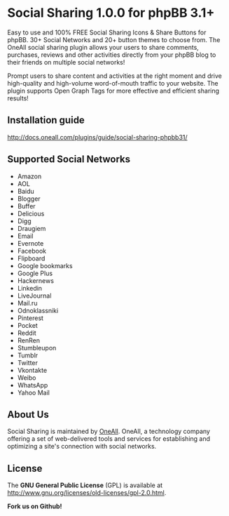 # Social Sharing 1.0.0 for phpBB 3.1+
Easy to use and 100% FREE Social Sharing Icons & Share Buttons for phpBB. 30+ Social Networks and 20+ button themes to choose from. The OneAll social sharing plugin allows your users to share comments, purchases, reviews and other activities directly from your phpBB blog to their friends on multiple social networks!

Prompt users to share content and activities at the right moment and drive high-quality and high-volume word-of-mouth traffic to your website. The plugin supports Open Graph Tags for more effective and efficient sharing results!

## Installation guide
http://docs.oneall.com/plugins/guide/social-sharing-phpbb31/

## Supported Social Networks
* Amazon
* AOL
* Baidu
* Blogger
* Buffer
* Delicious
* Digg
* Draugiem
* Email
* Evernote
* Facebook
* Flipboard
* Google bookmarks
* Google Plus
* Hackernews
* Linkedin
* LiveJournal
* Mail.ru
* Odnoklassniki
* Pinterest
* Pocket
* Reddit
* RenRen
* Stumbleupon
* Tumblr
* Twitter
* Vkontakte
* Weibo
* WhatsApp
* Yahoo Mail


## About Us
Social Sharing is maintained by [OneAll](http://www.oneall.com/). OneAll, a technology company offering a set of 
web-delivered tools and services for establishing and optimizing a site's connection with social networks.

## License
The **GNU General Public License** (GPL) is available at http://www.gnu.org/licenses/old-licenses/gpl-2.0.html.

**Fork us on Github!**
